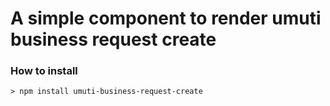 # A simple component to render umuti business request create

### How to install

```
> npm install umuti-business-request-create
```
